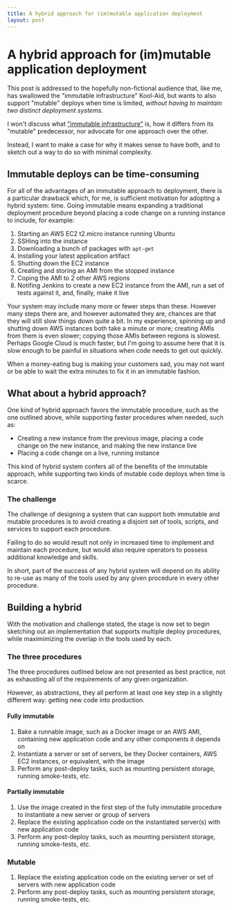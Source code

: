 ```yaml
---
title: A hybrid approach for (im)mutable application deployment
layout: post
---
```


# A hybrid approach for (im)mutable application deployment

This post is addressed to the hopefully non-fictional audience that,
like me, has swallowed the "immutable infrastructure" Kool-Aid, but
wants to also support "mutable" deploys when time is limited,
*without having to maintain two distinct deployment systems*.

I won't discuss what
["immutable infrastructure"](https://www.oreilly.com/ideas/an-introduction-to-immutable-infrastructure)
is, how it differs from its "mutable" predecessor, nor advocate for one
approach over the other.

Instead, I want to make a case for why it makes sense to have both,
and to sketch out a way to do so with minimal complexity.

## Immutable deploys can be time-consuming

For all of the advantages of an immutable approach to deployment,
there is a particular drawback which, for me, is sufficient motivation
for adopting a hybrid system: time. Going immutable means expanding
a traditional deployment procedure beyond placing a code change on a
running instance to include, for example:

 1. Starting an AWS EC2 t2.micro instance running Ubuntu
 1. SSHing into the instance
 1. Downloading a bunch of packages with `apt-get`
 1. Installing your latest application artifact
 1. Shutting down the EC2 instance
 1. Creating and storing an AMI from the stopped instance
 1. Coping the AMI to 2 other AWS regions
 1. Notifing Jenkins to create a new EC2 instance
    from the AMI, run a set of tests against it,
    and, finally, make it live

Your system may include many more or fewer steps than these.
However many steps there are, and however automated they are, chances are
that they will still slow things down quite a bit.
In my experience, spinning up and shutting
down AWS instances both take a minute or more; creating AMIs
from them is even slower; copying those AMIs between regions is slowest.
Perhaps Google Cloud is much faster, but I'm going to assume here that
it is slow enough to be painful in situations when code needs to get out
quickly.

When a money-eating bug is making your customers sad, you may not want
or be able to wait the extra minutes to fix it in an immutable fashion.

## What about a hybrid approach?

One kind of hybrid approach favors the immutable procedure, such as
the one outlined above, while supporting faster procedures when needed,
such as:

 * Creating a new instance from the previous image, placing a code
   change on the new instance, and making the new instance live
 * Placing a code change on a live, running instance

This kind of hybrid system confers all of the benefits of the immutable
approach, while supporting two kinds of mutable code deploys when time
is scarce.

### The challenge

The challenge of designing a system that can support both
immutable and mutable procedures is to avoid creating a disjoint set
of tools, scripts, and services to support each procedure.

Failing to do so would result not only in increased time to
implement and maintain each procedure, but would also require
operators to possess additional knowledge and skills.

In short, part of the success of any hybrid system will depend
on its ability to re-use as many of the tools used by any given
procedure in every other procedure.

## Building a hybrid

With the motivation and challenge stated, the stage is now set
to begin sketching out an implementation that supports multiple
deploy procedures, while maximimizing the overlap in the tools
used by each.

### The three procedures

The three procedures outlined below are not presented as
best practice, not as exhausting all of the requirements of
any given organization.

However, as abstractions, they all perform at least one key
step in a slightly different way: getting new code into
production.

#### Fully immutable

 1. Bake a runnable image, such as a Docker image or an
    AWS AMI, containing new application code and any
    other components it depends on
 1. Instantiate a server or set of servers, be they
    Docker containers, AWS EC2 instances, or equivalent,
    with the image
 1. Perform any post-deploy tasks, such as mounting
    persistent storage, running smoke-tests, etc.

#### Partially immutable

 1. Use the image created in the first step of the fully
    immutable procedure to instantiate a new server
    or group of servers
 1. Replace the existing application code on the instantiated
    server(s) with new application code
 1. Perform any post-deploy tasks, such as mounting
    persistent storage, running smoke-tests, etc.

### Mutable

 1. Replace the existing application code on the existing
    server or set of servers with new application code
 1. Perform any post-deploy tasks, such as mounting
    persistent storage, running smoke-tests, etc.
